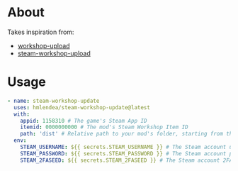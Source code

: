 # About

Takes inspiration from:
 - [workshop-upload](https://github.com/arma-actions/workshop-upload)
 - [steam-workshop-upload](https://github.com/Weilbyte/steam-workshop-upload)

# Usage

```yaml
- name: steam-workshop-update
  uses: hmlendea/steam-workshop-update@latest
  with:
    appid: 1158310 # The game's Steam App ID
    itemid: 0000000000 # The mod's Steam Workshop Item ID
    path: 'dist' # Relative path to your mod's folder, starting from the repository root
  env:
    STEAM_USERNAME: ${{ secrets.STEAM_USERNAME }} # The Steam account username
    STEAM_PASSWORD: ${{ secrets.STEAM_PASSWORD }} # The Steam account password
    STEAM_2FASEED: ${{ secrets.STEAM_2FASEED }} # The Steam account 2FA seed (standard TOTP, not the SteamGuard base64 secret)
```
